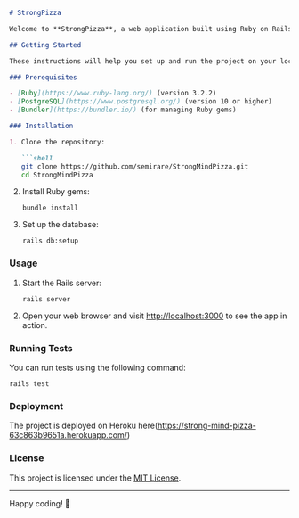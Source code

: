 ```markdown
# StrongPizza

Welcome to **StrongPizza**, a web application built using Ruby on Rails 7 and Ruby 3, with PostgreSQL as the database.

## Getting Started

These instructions will help you set up and run the project on your local machine for development and testing purposes.

### Prerequisites

- [Ruby](https://www.ruby-lang.org/) (version 3.2.2)
- [PostgreSQL](https://www.postgresql.org/) (version 10 or higher)
- [Bundler](https://bundler.io/) (for managing Ruby gems)

### Installation

1. Clone the repository:

   ```shell
   git clone https://github.com/semirare/StrongMindPizza.git
   cd StrongMindPizza
   ```

2. Install Ruby gems:

   ```shell
   bundle install
   ```

3. Set up the database:

   ```shell
   rails db:setup
   ```

### Usage

1. Start the Rails server:

   ```shell
   rails server
   ```

2. Open your web browser and visit [http://localhost:3000](http://localhost:3000) to see the app in action.

### Running Tests

You can run tests using the following command:

```shell
rails test
```

### Deployment

The project is deployed on Heroku here(https://strong-mind-pizza-63c863b9651a.herokuapp.com/)

### License

This project is licensed under the [MIT License](LICENSE).

---

Happy coding! 🚀
```
